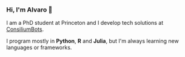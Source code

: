### Hi, I'm Alvaro :broccoli:

I am a PhD student at Princeton and I develop tech solutions at [ConsiliumBots](https://www.consiliumbots.com/).

I program mostly in **Python**, **R** and **Julia**, but I'm always learning new languages or frameworks.

<!--
**acarril/acarril** is a ✨ _special_ ✨ repository because its `README.md` (this file) appears on your GitHub profile.

Here are some ideas to get you started:

- 🔭 I’m currently working on ...
- 🌱 I’m currently learning ...
- 👯 I’m looking to collaborate on ...
- 🤔 I’m looking for help with ...
- 💬 Ask me about ...
- 📫 How to reach me: ...
- 😄 Pronouns: ...
- ⚡ Fun fact: ...
-->
